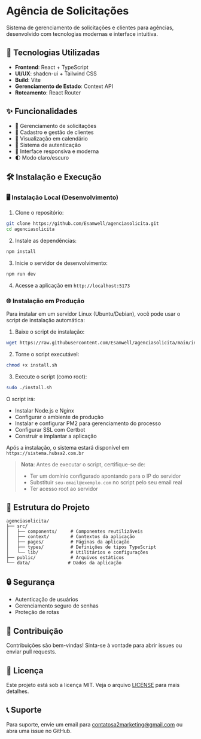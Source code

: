 # Agência de Solicitações

Sistema de gerenciamento de solicitações e clientes para agências, desenvolvido com tecnologias modernas e interface intuitiva.

## 🚀 Tecnologias Utilizadas

- **Frontend**: React + TypeScript
- **UI/UX**: shadcn-ui + Tailwind CSS
- **Build**: Vite
- **Gerenciamento de Estado**: Context API
- **Roteamento**: React Router

## ✨ Funcionalidades

- 📝 Gerenciamento de solicitações
- 👥 Cadastro e gestão de clientes
- 📅 Visualização em calendário
- 🔐 Sistema de autenticação
- 🎨 Interface responsiva e moderna
- 🌓 Modo claro/escuro

## 🛠️ Instalação e Execução

### 🖥️ Instalação Local (Desenvolvimento)

1. Clone o repositório:
```bash
git clone https://github.com/Esamwell/agenciasolicita.git
cd agenciasolicita
```

2. Instale as dependências:
```bash
npm install
```

3. Inicie o servidor de desenvolvimento:
```bash
npm run dev
```

4. Acesse a aplicação em `http://localhost:5173`

### 🌐 Instalação em Produção

Para instalar em um servidor Linux (Ubuntu/Debian), você pode usar o script de instalação automática:

1. Baixe o script de instalação:
```bash
wget https://raw.githubusercontent.com/Esamwell/agenciasolicita/main/install.sh
```

2. Torne o script executável:
```bash
chmod +x install.sh
```

3. Execute o script (como root):
```bash
sudo ./install.sh
```

O script irá:
- Instalar Node.js e Nginx
- Configurar o ambiente de produção
- Instalar e configurar PM2 para gerenciamento do processo
- Configurar SSL com Certbot
- Construir e implantar a aplicação

Após a instalação, o sistema estará disponível em `https://sistema.hubsa2.com.br`

> **Nota**: Antes de executar o script, certifique-se de:
> - Ter um domínio configurado apontando para o IP do servidor
> - Substituir `seu-email@exemplo.com` no script pelo seu email real
> - Ter acesso root ao servidor

## 📁 Estrutura do Projeto

```
agenciasolicita/
├── src/
│   ├── components/     # Componentes reutilizáveis
│   ├── context/        # Contextos da aplicação
│   ├── pages/          # Páginas da aplicação
│   ├── types/          # Definições de tipos TypeScript
│   └── lib/            # Utilitários e configurações
├── public/             # Arquivos estáticos
└── data/              # Dados da aplicação
```

## 🔒 Segurança

- Autenticação de usuários
- Gerenciamento seguro de senhas
- Proteção de rotas

## 🤝 Contribuição

Contribuições são bem-vindas! Sinta-se à vontade para abrir issues ou enviar pull requests.

## 📄 Licença

Este projeto está sob a licença MIT. Veja o arquivo [LICENSE](LICENSE) para mais detalhes.

## 📞 Suporte

Para suporte, envie um email para contatosa2marketing@gmail.com ou abra uma issue no GitHub.
